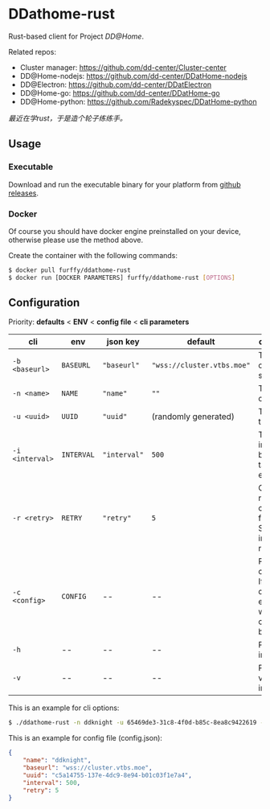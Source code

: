 # DDathome-rust 

Rust-based client for Project *DD@Home*.

Related repos:
- Cluster manager: https://github.com/dd-center/Cluster-center
- DD@Home-nodejs: https://github.com/dd-center/DDatHome-nodejs
- DD@Electron: https://github.com/dd-center/DDatElectron
- DD@Home-go: https://github.com/dd-center/DDatHome-go
- DD@Home-python: https://github.com/Radekyspec/DDatHome-python

*最近在学rust，于是造个轮子练练手。*

## Usage
### Executable

Download and run the executable binary for your platform from [github releases](https://github.com/Furffico/ddathome-rust/releases).

### Docker

Of course you should have docker engine preinstalled on your device, otherwise please use the method above.

Create the container with the following commands:
```bash
$ docker pull furffy/ddathome-rust
$ docker run [DOCKER PARAMETERS] furffy/ddathome-rust [OPTIONS]
```

## Configuration

Priority: **defaults** < **ENV** < **config file** < **cli parameters**

| cli | env | json key | default | description | 
|----|-----|-----|----|----|
| `-b <baseurl>` | `BASEURL` | `"baseurl"` | `"wss://cluster.vtbs.moe"` | The baseurl of the server |
| `-n <name>` | `NAME` | `"name"` | `""` | The name of the client |
| `-u <uuid>` | `UUID` | `"uuid"` | (randomly generated) | The uuid of this client |
| `-i <interval>` | `INTERVAL` | `"interval"`| `500` | The interval(ms) between task execution |
| `-r <retry>` | `RETRY` | `"retry"` | `5` | Count of retries on connection failure.<br> Set to 0 for infinite retries. |
| `-c <config>` | `CONFIG` | -- | -- | Path to config file.<br>If the file does not exist, one with default config will be created. |
| `-h` | -- | -- | -- | Print help information |
| `-v` | -- | -- | -- | Print version information |

This is an example for cli options:
```bash
$ ./ddathome-rust -n ddknight -u 65469de3-31c8-4f0d-b85c-8ea8c9422619 -i 1000
```

This is an example for config file (config.json):
```json
{
    "name": "ddknight",
    "baseurl": "wss://cluster.vtbs.moe",
    "uuid": "c5a14755-137e-4dc9-8e94-b01c03f1e7a4",
    "interval": 500,
    "retry": 5
}
```
